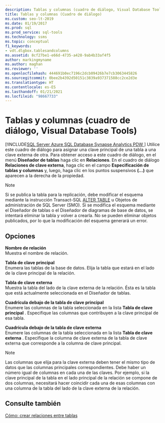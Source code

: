 ```yaml
---
description: Tablas y columnas (cuadro de diálogo, Visual Database Tools)
title: Tablas y columnas (Cuadro de diálogo)
ms.custom: seo-lt-2019
ms.date: 01/19/2017
ms.prod: sql
ms.prod_service: sql-tools
ms.technology: ssms
ms.topic: conceptual
f1_keywords:
- vdt.dlgbox.tablesandcolumns
ms.assetid: 8cf27be1-e66d-4735-a428-9ab4b33af4f5
author: markingmyname
ms.author: maghan
ms.reviewer: ''
ms.openlocfilehash: 444691b0ec7196c2dcb09426b7e7cb3063445826
ms.sourcegitcommit: 0bee2b4392d50151c3839a937371588cc2ce2d3e
ms.translationtype: HT
ms.contentlocale: es-ES
ms.lasthandoff: 01/21/2021
ms.locfileid: "98667733"
---
```

# <a name="tables-and-columns-dialog-box-visual-database-tools"></a>Tablas y columnas (cuadro de diálogo, Visual Database Tools)
[!INCLUDE[SQL Server Azure SQL Database Synapse Analytics PDW ](../../includes/applies-to-version/sql-asdb-asdbmi-asa-pdw.md)]
Utilice este cuadro de diálogo para asignar una clave principal de una tabla a una clave externa de otra. Para obtener acceso a este cuadro de diálogo, en el menú **Diseñador de tablas** haga clic en **Relaciones**. En el cuadro de diálogo **Relaciones de clave externa**, haga clic en el campo **Especificación de tablas y columnas** y, luego, haga clic en los puntos suspensivos **(...)** que aparecen a la derecha de la propiedad.  
  
> [!NOTE]  
> Si se publica la tabla para la replicación, debe modificar el esquema mediante la instrucción Transact-SQL [ALTER TABLE](../../t-sql/statements/alter-table-transact-sql.md) u Objetos de administración de SQL Server (SMO). Si se modifica el esquema mediante el Diseñador de tablas o el Diseñador de diagramas de base de datos, se intentará eliminar la tabla y volver a crearla. No se pueden eliminar objetos publicados, por lo que la modificación del esquema generará un error.  
  
## <a name="options"></a>Opciones  
**Nombre de relación**  
Muestra el nombre de relación.  
  
**Tabla de clave principal**  
Enumera las tablas de la base de datos. Elija la tabla que estará en el lado de la clave principal de la relación.  
  
**Tabla de clave externa**  
Muestra la tabla del lado de la clave externa de la relación. Ésta es la tabla que está actualmente seleccionada en el Diseñador de tablas.  
  
**Cuadrícula debajo de la tabla de clave principal**  
Enumere las columnas de la tabla seleccionada en la lista **Tabla de clave principal** . Especifique las columnas que contribuyen a la clave principal de esa tabla.  
  
**Cuadrícula debajo de la tabla de clave externa**  
Enumere las columnas de la tabla seleccionada en la lista **Tabla de clave externa** . Especifique la columna de clave externa de la tabla de clave externa que corresponde a la columna de clave principal.  
  
> [!NOTE]  
> Las columnas que elija para la clave externa deben tener el mismo tipo de datos que las columnas principales correspondientes. Debe haber un número igual de columnas en cada una de las claves. Por ejemplo, si la clave principal de la tabla en el lado principal de la relación se compone de dos columnas, necesitará hacer coincidir cada una de esas columnas con una columna de la tabla del lado de la clave externa de la relación.  
  
## <a name="see-also"></a>Consulte también  
[Cómo: crear relaciones entre tablas](https://msdn.microsoft.com/867a54b8-5be4-46e6-9702-49ae6dabf67c)  
  
